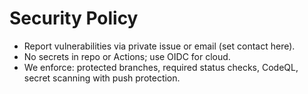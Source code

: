 # Security Policy

- Report vulnerabilities via private issue or email (set contact here).
- No secrets in repo or Actions; use OIDC for cloud.
- We enforce: protected branches, required status checks, CodeQL, secret scanning with push protection. 